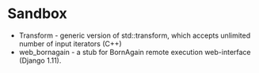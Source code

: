 # Sandbox

* Transform - generic version of std::transform, which accepts unlimited number of input iterators (C++)
* web_bornagain - a stub for BornAgain remote execution web-interface (Django 1.11).
